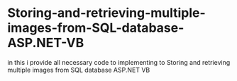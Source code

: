 # Storing-and-retrieving-multiple-images-from-SQL-database-ASP.NET-VB
in this i provide all necessary code to implementing to Storing and retrieving multiple images from SQL database ASP.NET VB
